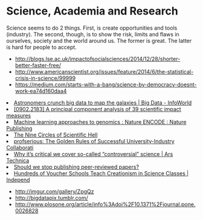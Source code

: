 # Science, Academia and Research


Science seems to do 2 things. First, is create opportunities and tools (industry). The second, though, is to show the risk, limits and flaws in ourselves, society and the world around us. The former is great. The latter is hard for people to accept.

* http://blogs.lse.ac.uk/impactofsocialsciences/2014/12/28/shorter-better-faster-free/
* http://www.americanscientist.org/issues/feature/2014/6/the-statistical-crisis-in-science/99999
* https://medium.com/starts-with-a-bang/science-by-democracy-doesnt-work-ea74d160daa4


<li><a href="http://www.infoworld.com/d/big-data/astronomers-crunch-big-data-map-the-galaxies-209573" time_added="1357233706" tags="big data,cloud,data science,ml">Astronomers crunch big data to map the galaxies | Big Data - InfoWorld</a></li>
<li><a href="http://xxx.lanl.gov/abs/0902.2183" time_added="1356709084" tags="academia,ml">[0902.2183] A principal component analysis of 39 scientific impact measures</a></li>
<li><a href="http://www.nature.com/encode/threads/machine-learning-approaches-to-genomics" time_added="1352524652" tags="data science,ml,viz">Machine learning approaches to genomics : Nature ENCODE : Nature Publishing</a></li>
<li><a href="http://pps.sagepub.com/content/7/6/643.full" time_added="1352495538" tags="hn">The Nine Circles of Scientific Hell</a></li>
<li><a href="http://blog.prof.so/2013/01/collaboration.html" time_added="1358631000" tags="academia">profserious: The Golden Rules of Successful University-Industry Collaborati</a></li>
<li><a href="http://arstechnica.com/staff/2012/12/why-its-critical-we-cover-so-called-controversial-science/" time_added="1356115487" tags="hn">Why it’s critical we cover so-called “controversial” science | Ars Technica</a></li>
<li><a href="http://simplystatistics.org/post/32871552079/should-we-stop-publishing-peer-reviewed-papers" time_added="1349360771" tags="hn">Should we stop publishing peer-reviewed papers?</a></li>
<li><a href="http://www.pbs.org/independentlens/blog/hundreds-of-voucher-schools-teach-creationism-in-science-classes#.UQgtdBOJC10.reddit" time_added="1359591959" tags="academia">Hundreds of Voucher Schools Teach Creationism in Science Classes | Independ</a></li>


* http://imgur.com/gallery/ZpgQz
* http://bigdatapix.tumblr.com/
* http://www.plosone.org/article/info%3Adoi%2F10.1371%2Fjournal.pone.0026828